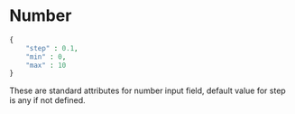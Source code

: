 # Number

```php
{
    "step" : 0.1,
    "min" : 0,
    "max" : 10
}
```

These are standard attributes for number input field, default value for step is any if not defined.
